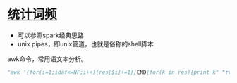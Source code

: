 # [统计词频](https://leetcode-cn.com/problems/word-frequency/submissions/)

* 可以参照spark经典思路
* unix pipes，即unix管道，也就是俗称的shell脚本

awk命令，常用语文本分析。

```python 
"awk '{for(i=1;idaf<=NF;i++){res[$i]+=1}}END{for(k in res){print k" "res[k]} }' words.txt | sort -nr -k2"